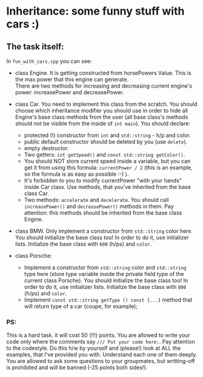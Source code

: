 # Inheritance: some funny stuff with cars :) 
## The task itself:

In `fun_with_cars.cpp` you can see:
+ class Engine. It is getting constructed from horsePowers Value. This is
the max power that this engine can generate.\
There are two methods for increasing and decreasing current engine's power:
increasePower and decreasePower.

+ class Car. You need to implement this class from the scratch.
You should choose which inheritance modifier you should use in order
to hide all Engine's base class methods from the user
(all base class's methods should not be visible from the inside
of `int main`). 
You should declare:
    + protected (!) constructor from `int` and `std::string` - h/p and color.
    + public default constructor should be deleted by you (use `delete`).
    + empty destructor.
    + Two getters: `int getSpeed()` and
    `const std::string getColor()`.
    + You should NOT store current speed inside a variable, but
     you can get it from using this formula: `currentPower / 2` (this is an
     example, so the formula is as easy as possible :-) ).
    + It's forbidden to you to modify currentPower "with your hands" inside
    Car class. Use methods, that you've inherited from the base class Car.
    + Two methods: `accelerate` and `decelerate`. You should call
     `increasePower()` and `decreasePower()` methods in them. Pay attention:
     this methods should be inherited from the base class Engine.
     
+ class BMW. Only implement a constructor from `std::string` color here.
You should initialize the base class too! In order to do it, use initializer
lists. Initialize the base class with `600` (h/ps) and `color`.

+ class Porsche:
    + Implement a constructor from `std::string` color and `std::string`
    type here (store type variable inside the private field type of
    the current class Porsche).
    You should initialize the base class too! In order to do it,
    use initializer lists. Initialize the base class with `800`
    (h/ps) and `color`.
    + Implement `const std::string getType () const {...}` method that
    will return type of a car (coupe, for example);
    
### PS:
This is a hard task. it will cost 50 (!!!) points. You are allowed to write
your code only where the comments say `/// Put your code here:`.
Pay attention to the codestyle. Do this h/w by yourself and (please!) look
at ALL the examples, that I've provided you with.
Understand each one of them deeply. You are allowed to ask some questions to
your groupmates, but writting-off is prohibited and will be banned
(-25 points both sides!).
